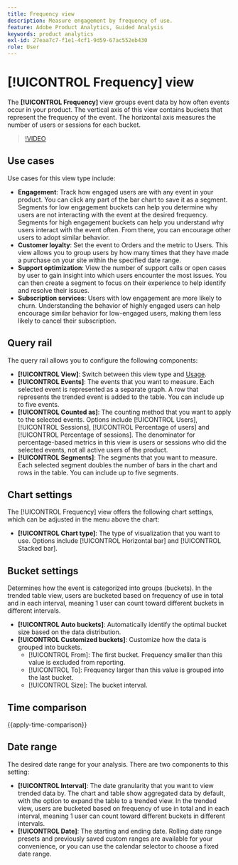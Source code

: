 ```yaml
---
title: Frequency view
description: Measure engagement by frequency of use.
feature: Adobe Product Analytics, Guided Analysis
keywords: product analytics
exl-id: 27eaa7c7-f1e1-4cf1-9d59-67ac552eb430
role: User
---
```

# [!UICONTROL Frequency] view

The **[!UICONTROL Frequency]** view groups event data by how often events occur in your product. The vertical axis of this view contains buckets that represent the frequency of the event. The horizontal axis measures the number of users or sessions for each bucket.

>[!VIDEO](https://video.tv.adobe.com/v/3428089/?learn=on)

## Use cases

Use cases for this view type include:

* **Engagement**: Track how engaged users are with any event in your product. You can click any part of the bar chart to save it as a segment. Segments for low engagement buckets can help you determine why users are not interacting with the event at the desired frequency. Segments for high engagement buckets can help you understand why users interact with the event often. From there, you can encourage other users to adopt similar behavior.
* **Customer loyalty**: Set the event to Orders and the metric to Users. This view allows you to group users by how many times that they have made a purchase on your site within the specified date range.
* **Support optimization**: View the number of support calls or open cases by user to gain insight into which users encounter the most issues. You can then create a segment to focus on their experience to help identify and resolve their issues.
* **Subscription services**: Users with low engagement are more likely to churn. Understanding the behavior of highly engaged users can help encourage similar behavior for low-engaged users, making them less likely to cancel their subscription.

## Query rail

The query rail allows you to configure the following components:

* **[!UICONTROL View]**: Switch between this view type and [Usage](usage.md).
* **[!UICONTROL Events]**: The events that you want to measure. Each selected event is represented as a separate graph. A row that represents the trended event is added to the table. You can include up to five events.
* **[!UICONTROL Counted as]**: The counting method that you want to apply to the selected events. Options include [!UICONTROL Users], [!UICONTROL Sessions], [!UICONTROL Percentage of users] and [!UICONTROL Percentage of sessions]. The denominator for percentage-based metrics in this view is users or sessions who did the selected events, not all active users of the product.
* **[!UICONTROL Segments]**: The segments that you want to measure. Each selected segment doubles the number of bars in the chart and rows in the table. You can include up to five segments.

## Chart settings

The [!UICONTROL Frequency] view offers the following chart settings, which can be adjusted in the menu above the chart:

* **[!UICONTROL Chart type]**: The type of visualization that you want to use. Options include [!UICONTROL Horizontal bar] and [!UICONTROL Stacked bar].

## Bucket settings

Determines how the event is categorized into groups (buckets). In the trended table view, users are bucketed based on frequency of use in total and in each interval, meaning 1 user can count toward different buckets in different intervals.

* **[!UICONTROL Auto buckets]**: Automatically identify the optimal bucket size based on the data distribution.
* **[!UICONTROL Customized buckets]**: Customize how the data is grouped into buckets.
  * [!UICONTROL From]: The first bucket. Frequency smaller than this value is excluded from reporting.
  * [!UICONTROL To]: Frequency larger than this value is grouped into the last bucket.
  * [!UICONTROL Size]: The bucket interval.

## Time comparison

{{apply-time-comparison}}

## Date range

The desired date range for your analysis. There are two components to this setting:

* **[!UICONTROL Interval]**: The date granularity that you want to view trended data by. The chart and table show aggregated data by default, with the option to expand the table to a trended view. In the trended view, users are bucketed based on frequency of use in total and in each interval, meaning 1 user can count toward different buckets in different intervals. 
* **[!UICONTROL Date]**: The starting and ending date. Rolling date range presets and previously saved custom ranges are available for your convenience, or you can use the calendar selector to choose a fixed date range.
